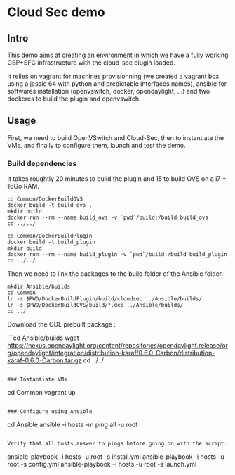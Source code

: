 # Cloud Sec demo

## Intro

This demo aims at creating an environment in which we have a fully working GBP+SFC infrastructure with the cloud-sec plugin loaded.

It relies on vagrant for machines provisionning (we created a vagrant box using a jessie 64 with python and predictable interfaces names), ansible for softwares installation (openvswitch, docker, opendaylight, ...) and two dockeres to build the plugin and openvswitch.

## Usage

First, we need to build OpenVSwitch and Cloud-Sec, then to instantiate the VMs, and finally to configure them, launch and test the demo.

### Build dependencies

It takes roughtly 20 minutes to build the plugin and 15 to build OVS on a i7 + 16Go RAM.

```
cd Common/DockerBuildOVS
docker build -t build_ovs .
mkdir build
docker run --rm --name build_ovs -v `pwd`/build:/build build_ovs
cd ../../
```

```
cd Common/DockerBuildPlugin
docker build -t build_plugin .
mkdir build
docker run --rm --name build_plugin -v `pwd`/build:/build build_plugin
cd ../../
```

Then we need to link the packages to the build folder of the Ansible folder.

```
mkdir Ansible/builds
cd Common
ln -s $PWD/DockerBuildPlugin/build/cloudsec ../Ansible/builds/
ln -s $PWD/DockerBuildOVS/build/*.deb ../Ansible/builds/
cd ../
```

Download the ODL prebuilt package :

``̀ 
cd Ansible/builds
wget https://nexus.opendaylight.org/content/repositories/opendaylight.release/org/opendaylight/integration/distribution-karaf/0.6.0-Carbon/distribution-karaf-0.6.0-Carbon.tar.gz
cd ../../
```

### Instantiate VMs

```
cd Common
vagrant up
```

### Configure using Ansible

```
cd Ansible
ansible -i hosts -m ping all -u root
```

Verify that all hosts answer to pings before going on with the script.

```
ansible-playbook -i hosts -u root -s install.yml
ansible-playbook -i hosts -u root -s config.yml
ansible-playbook -i hosts -u root -s launch.yml
```
